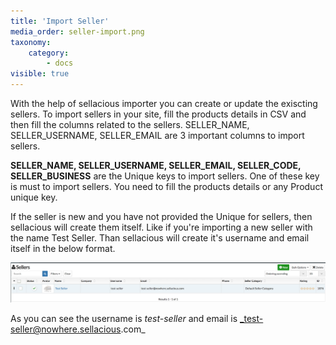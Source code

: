 ```yaml
---
title: 'Import Seller'
media_order: seller-import.png
taxonomy:
    category:
        - docs
visible: true
---
```


With the help of sellacious importer you can create or update the exiscting sellers. To import sellers in your site, fill the products details in CSV and then fill the columns related to the sellers. SELLER_NAME, SELLER_USERNAME, SELLER_EMAIL are 3 important columns to import sellers.

**SELLER_NAME, SELLER_USERNAME, SELLER_EMAIL, SELLER_CODE, SELLER_BUSINESS** are the Unique keys to import sellers. One of these key is must to import sellers. You need to fill the products details or any Product unique key.

If the seller is new and you have not provided the Unique for sellers, then sellacious will create them itself. Like if you're importing a new seller with the name Test Seller. Than sellacious will create it's username and email itself in the below format.

![](seller-import.png)

As you can see the username is _test-seller_ and email is _test-seller@nowhere.sellacious.com_ 
